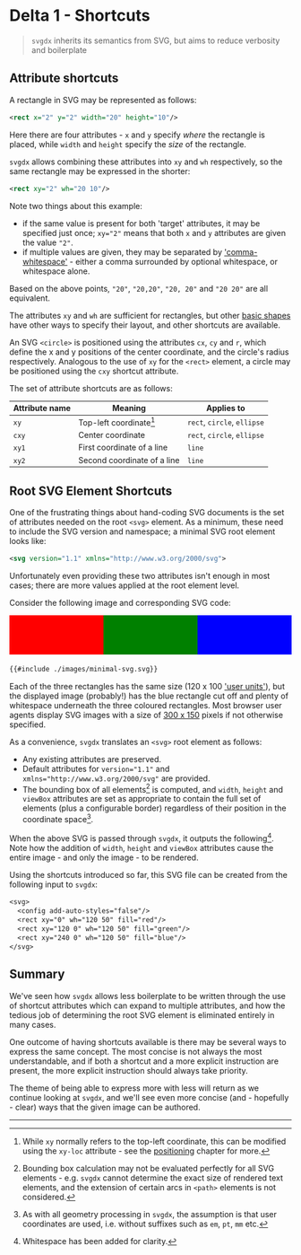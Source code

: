 # Delta 1 - Shortcuts

> `svgdx` inherits its semantics from SVG, but aims to reduce verbosity and boilerplate

## Attribute shortcuts

A rectangle in SVG may be represented as follows:

```xml
<rect x="2" y="2" width="20" height="10"/>
```

Here there are four attributes - `x` and `y` specify _where_ the rectangle is placed, while `width` and `height` specify the _size_ of the rectangle.

`svgdx` allows combining these attributes into `xy` and `wh` respectively, so the same rectangle may be expressed in the shorter:

```xml
<rect xy="2" wh="20 10"/>
```

Note two things about this example:

* if the same value is present for both 'target' attributes, it may be specified just once; `xy="2"` means that both `x` and `y` attributes are given the value `"2"`.
* if multiple values are given, they may be separated by ['comma-whitespace'](https://www.w3.org/TR/SVG11/types.html#CommaWSP) - either a comma surrounded by optional whitespace, or whitespace alone.

Based on the above points, `"20"`, `"20,20"`, `"20, 20"` and `"20 20"` are all equivalent.

The attributes `xy` and `wh` are sufficient for rectangles, but other [basic shapes](https://www.w3.org/TR/SVG11/shapes.html) have other ways to specify their layout, and other shortcuts are available.

An SVG `<circle>` is positioned using the attributes `cx`, `cy` and `r`, which define the x and y positions of the center coordinate, and the circle's radius respectively. Analogous to the use of `xy` for the `<rect>` element, a circle may be positioned using the `cxy` shortcut attribute.

The set of attribute shortcuts are as follows:

| Attribute name | Meaning | Applies to |
|---|---|---|
| `xy` | Top-left coordinate[^1] | `rect`, `circle`, `ellipse` |
| `cxy` | Center coordinate | `rect`, `circle`, `ellipse` |
| `xy1` | First coordinate of a line | `line` |
| `xy2` | Second coordinate of a line | `line` |

## Root SVG Element Shortcuts

One of the frustrating things about hand-coding SVG documents is the set of attributes needed on the root `<svg>` element. As a minimum, these need to include the SVG version and namespace; a minimal SVG root element looks like:

```xml
<svg version="1.1" xmlns="http://www.w3.org/2000/svg">
```

Unfortunately even providing these two attributes isn't enough in most cases; there are more values applied at the root element level.

Consider the following image and corresponding SVG code:

![](./images/minimal-svg.svg)

```xml
{{#include ./images/minimal-svg.svg}}
```

Each of the three rectangles has the same size (120 x 100 ['user units'](https://www.w3.org/TR/SVG11/coords.html#Units)), but the displayed image (probably!) has the blue rectangle cut off and plenty of whitespace underneath the three coloured rectangles.
Most browser user agents display SVG images with a size of [300 x 150](https://svgwg.org/specs/integration/#svg-css-sizing) pixels if not otherwise specified.

As a convenience, `svgdx` translates an `<svg>` root element as follows:

* Any existing attributes are preserved.
* Default attributes for `version="1.1"` and `xmlns="http://www.w3.org/2000/svg"` are provided.
* The bounding box of all elements[^2] is computed, and `width`, `height` and `viewBox` attributes are set as appropriate to contain the full set of elements (plus a configurable border) regardless of their position in the coordinate space[^3].

When the above SVG is passed through `svgdx`, it outputs the following[^4]. Note how the addition of `width`, `height` and `viewBox` attributes cause the entire image - and only the image - to be rendered.

Using the shortcuts introduced so far, this SVG file can be created from the following input to `svgdx`:

```xml+svgdx
<svg>
  <config add-auto-styles="false"/>
  <rect xy="0" wh="120 50" fill="red"/>
  <rect xy="120 0" wh="120 50" fill="green"/>
  <rect xy="240 0" wh="120 50" fill="blue"/>
</svg>
```

## Summary

We've seen how `svgdx` allows less boilerplate to be written through the use of shortcut attributes which can expand to multiple attributes, and how the tedious job of determining the root SVG element is eliminated entirely in many cases.

One outcome of having shortcuts available is there may be several ways to express the same concept. The most concise is not always the most understandable, and if both a shortcut and a more explicit instruction are present, the more explicit instruction should always take priority.

The theme of being able to express more with less will return as we continue looking at `svgdx`, and we'll see even more concise (and - hopefully - clear) ways that the given image can be authored.

---

[^1]: While `xy` normally refers to the top-left coordinate, this can be modified using the `xy-loc` attribute - see the [positioning](./positioning.md) chapter for more.

[^2]: Bounding box calculation may not be evaluated perfectly for all SVG elements - e.g. `svgdx` cannot determine the exact size of rendered text elements, and the extension of certain arcs in `<path>` elements is not considered.

[^3]: As with all geometry processing in `svgdx`, the assumption is that user coordinates are used, i.e. without suffixes such as `em`, `pt`, `mm` etc.

[^4]: Whitespace has been added for clarity.

